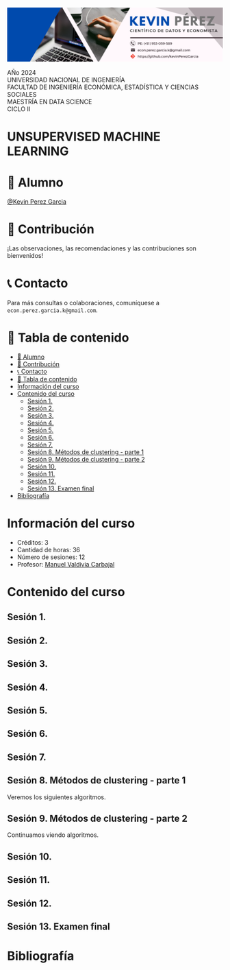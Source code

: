 ![logo](https://github.com/kevinPerezGarcia/kevinPerezGarcia/blob/main/logo.png)

<p>
AÑo 2024 <br>
UNIVERSIDAD NACIONAL DE INGENIERÍA <br>
FACULTAD DE INGENIERÍA ECONÓMICA, ESTADÍSTICA Y CIENCIAS SOCIALES <br>
MAESTRÍA EN DATA SCIENCE <br>
CICLO II <br>
</p>

<h1>UNSUPERVISED MACHINE LEARNING</h1>

# 👥 Alumno

[@Kevin Perez Garcia](https://www.linkedin.com/in/kevinperezgarcia)

# 🤝 Contribución

¡Las observaciones, las recomendaciones y las contribuciones son bienvenidos!

# 📞 Contacto

Para más consultas o colaboraciones, comuníquese a `econ.perez.garcia.k@gmail.com`.

# 📌 Tabla de contenido
- [👥 Alumno](#-alumno)
- [🤝 Contribución](#-contribución)
- [📞 Contacto](#-contacto)
- [📌 Tabla de contenido](#-tabla-de-contenido)
- [Información del curso](#información-del-curso)
- [Contenido del curso](#contenido-del-curso)
  - [Sesión 1.](#sesión-1)
  - [Sesión 2.](#sesión-2)
  - [Sesión 3.](#sesión-3)
  - [Sesión 4.](#sesión-4)
  - [Sesión 5.](#sesión-5)
  - [Sesión 6.](#sesión-6)
  - [Sesión 7.](#sesión-7)
  - [Sesión 8. Métodos de clustering - parte 1](#sesión-8-métodos-de-clustering---parte-1)
  - [Sesión 9. Métodos de clustering - parte 2](#sesión-9-métodos-de-clustering---parte-2)
  - [Sesión 10.](#sesión-10)
  - [Sesión 11.](#sesión-11)
  - [Sesión 12.](#sesión-12)
  - [Sesión 13. Examen final](#sesión-13-examen-final)
- [Bibliografía](#bibliografía)

# Información del curso

* Créditos: 3
* Cantidad de horas: 36
* Número de sesiones: 12
* Profesor: [Manuel Valdivia Carbajal](https://www.linkedin.com/in/manuel-valdivia-73534760/)

# Contenido del curso

## Sesión 1.

## Sesión 2.

## Sesión 3.

## Sesión 4.

## Sesión 5.

## Sesión 6.

## Sesión 7.

## Sesión 8. Métodos de clustering - parte 1

Veremos los siguientes algoritmos.

## Sesión 9. Métodos de clustering - parte 2

Continuamos viendo algoritmos.

## Sesión 10.

## Sesión 11.

## Sesión 12.

## Sesión 13. Examen final

# Bibliografía